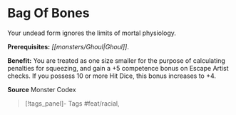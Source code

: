 ﻿---
cssclass: [feats]

---
# Bag Of Bones

Your undead form ignores the limits of mortal physiology.

**Prerequisites:** _[[monsters/Ghoul|Ghoul]]_.

**Benefit:** You are treated as one size smaller for the purpose of calculating penalties for squeezing, and gain a +5 competence bonus on Escape Artist checks. If you possess 10 or more Hit Dice, this bonus increases to +4.

**Source** Monster Codex
>[!tags_panel]- Tags
> #feat/racial, 
